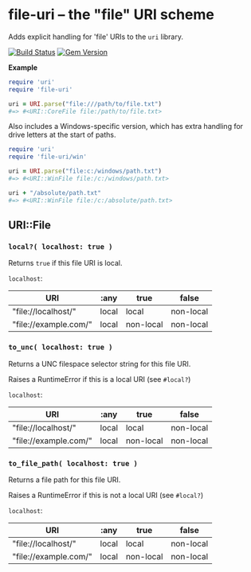 # file-uri – the "file" URI scheme

Adds explicit handling for 'file' URIs to the `uri` library.

[![Build Status](https://secure.travis-ci.org/phluid61/file-uri.png)](http://travis-ci.org/phluid61/file-uri)
[![Gem Version](https://badge.fury.io/rb/file-uri.png)](http://badge.fury.io/rb/file-uri)

**Example**

~~~ruby
require 'uri'
require 'file-uri'

uri = URI.parse("file:///path/to/file.txt")
#=> #<URI::CoreFile file:/path/to/file.txt>
~~~

Also includes a Windows-specific version, which has extra handling for
drive letters at the start of paths.

~~~ruby
require 'uri'
require 'file-uri/win'

uri = URI.parse("file:c:/windows/path.txt")
#=> #<URI::WinFile file:/c:/windows/path.txt>

uri + "/absolute/path.txt"
#=> #<URI::WinFile file:/c:/absolute/path.txt>
~~~

## URI::File

### `local?( localhost: true )`

Returns `true` if this file URI is local.

`localhost`:

| URI                   | :any  | true      | false     |
| --------------------- | ----- | --------- | --------- |
| "file://localhost/"   | local | local     | non-local |
| "file://example.com/" | local | non-local | non-local |

### `to_unc( localhost: true )`

Returns a UNC filespace selector string for this file URI.

Raises a RuntimeError if this is a local URI (see `#local?`)

`localhost`:

| URI                   | :any  | true      | false     |
| --------------------- | ----- | --------- | --------- |
| "file://localhost/"   | local | local     | non-local |
| "file://example.com/" | local | non-local | non-local |

### `to_file_path( localhost: true )`

Returns a file path for this file URI.

Raises a RuntimeError if this is not a local URI (see `#local?`)

`localhost`:

| URI                   | :any  | true      | false     |
| --------------------- | ----- | --------- | --------- |
| "file://localhost/"   | local | local     | non-local |
| "file://example.com/" | local | non-local | non-local |

